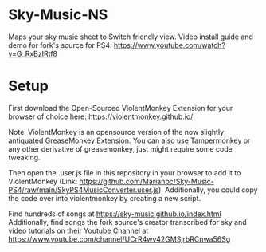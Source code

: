 # Sky-Music-NS
Maps your sky music sheet to Switch friendly view. Video install guide and demo for fork's source for PS4: https://www.youtube.com/watch?v=G_RxBzIRtf8

# Setup
First download the Open-Sourced ViolentMonkey Extension for your browser of choice here:
https://violentmonkey.github.io/

Note: ViolentMonkey is an opensource version of the now slightly antiquated GreaseMonkey Extension. You can also use Tampermonkey or any other derivative of greasemonkey, just might require some code tweaking.

Then open the .user.js file in this repository in your browser to add it to ViolentMonkey (Link: https://github.com/Marianbc/Sky-Music-PS4/raw/main/SkyPS4MusicConverter.user.js). Additionally, you could copy the code over into violentmonkey by creating a new script.

Find hundreds of songs at https://sky-music.github.io/index.html
Additionally, find songs the fork source's creator transcribed for sky and video tutorials on their Youtube Channel at https://www.youtube.com/channel/UCrR4wv42GMSjrbRCnwa56Sg
